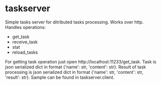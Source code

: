 taskserver
==========

 Simple tasks server for ditributed tasks processing.
 Works over http. Handles operations:
 - get_task
 - receive_task
 - stat
 - reload_tasks

 For getting task operation just open http://localhost:11233/get_task.
 Task is json serialized dict in format {'name': str, 'content': str}.
 Result of task processing is json serialized dict in format {'name': str, 'content': str, 'result': str}.
 Sample can be found in taskserver.client.
